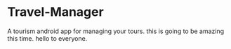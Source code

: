 # Travel-Manager
A tourism android app for managing your tours.
this is going to be amazing this time. hello to everyone.